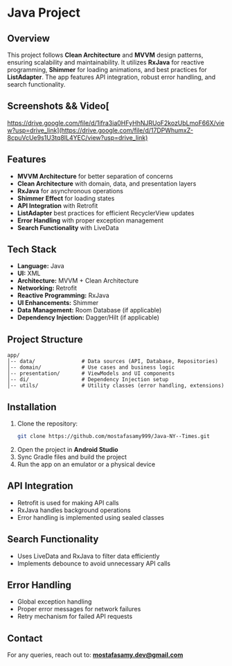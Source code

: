 # Java Project

## Overview
This project follows **Clean Architecture** and **MVVM** design patterns, ensuring scalability and maintainability. It utilizes **RxJava** for reactive programming, **Shimmer** for loading animations, and best practices for **ListAdapter**. The app features API integration, robust error handling, and search functionality.

## Screenshots && Video[
https://drive.google.com/file/d/1ifra3ia0HFyHhNJRUoF2kozUbLmoF66X/view?usp=drive_link](https://drive.google.com/file/d/17DPWhumxZ-8cpuVcUe9s1U3tq8IL4YEC/view?usp=drive_link)

## Features
- **MVVM Architecture** for better separation of concerns
- **Clean Architecture** with domain, data, and presentation layers
- **RxJava** for asynchronous operations
- **Shimmer Effect** for loading states
- **API Integration** with Retrofit
- **ListAdapter** best practices for efficient RecyclerView updates
- **Error Handling** with proper exception management
- **Search Functionality** with LiveData

## Tech Stack
- **Language:** Java
- **UI:** XML
- **Architecture:** MVVM + Clean Architecture
- **Networking:** Retrofit
- **Reactive Programming:** RxJava
- **UI Enhancements:** Shimmer
- **Data Management:** Room Database (if applicable)
- **Dependency Injection:** Dagger/Hilt (if applicable)

## Project Structure
```
app/
│-- data/               # Data sources (API, Database, Repositories)
│-- domain/             # Use cases and business logic
│-- presentation/       # ViewModels and UI components
│-- di/                 # Dependency Injection setup
│-- utils/              # Utility classes (error handling, extensions)
```

## Installation
1. Clone the repository:
   ```bash
   git clone https://github.com/mostafasamy999/Java-NY--Times.git
   ```
2. Open the project in **Android Studio**
3. Sync Gradle files and build the project
4. Run the app on an emulator or a physical device

## API Integration
- Retrofit is used for making API calls
- RxJava handles background operations
- Error handling is implemented using sealed classes

## Search Functionality
- Uses LiveData and RxJava to filter data efficiently
- Implements debounce to avoid unnecessary API calls

## Error Handling
- Global exception handling
- Proper error messages for network failures
- Retry mechanism for failed API requests


## Contact
For any queries, reach out to: **mostafasamy.dev@gmail.com**


